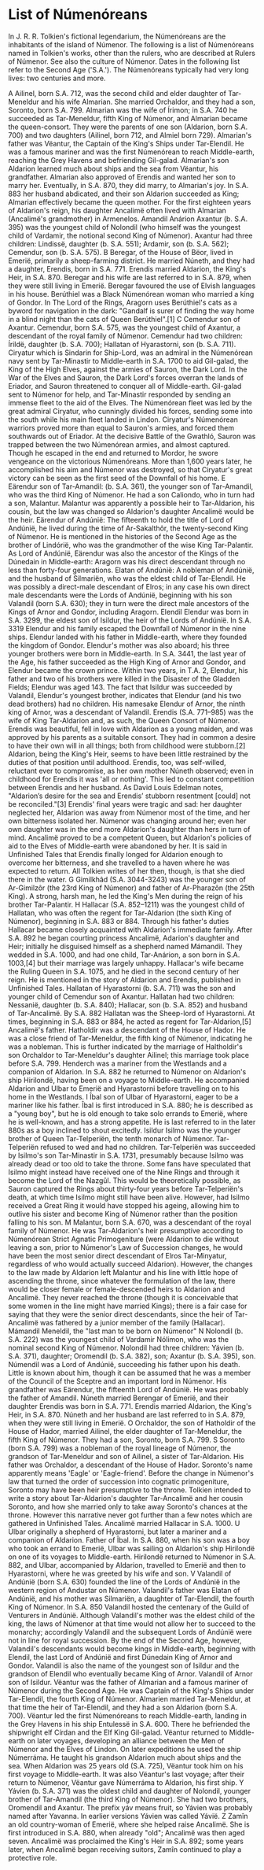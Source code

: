 # List of Númenóreans

In J. R. R. Tolkien's fictional legendarium, the Númenóreans are the inhabitants of the island of Númenor. The following is a list of Númenóreans named in Tolkien's works, other than the rulers, who are described at Rulers of Númenor. See also the culture of Númenor. Dates in the following list refer to the Second Age ('S.A.'). The Númenóreans typically had very long lives: two centuries and more.

A
Ailinel, born S.A. 712, was the second child and elder daughter of Tar-Meneldur and his wife Almarian. She married Orchaldor, and they had a son, Soronto, born S.A. 799.
Almarian was the wife of Írimon; in S.A. 740 he succeeded as Tar-Meneldur, fifth King of Númenor, and Almarian became the queen-consort. They were the parents of one son (Aldarion, born S.A. 700) and two daughters (Ailinel, born 712, and Almiel born 729). Almarian's father was Vëantur, the Captain of the King's Ships under Tar-Elendil. He was a famous mariner and was the first Númenórean to reach Middle-earth, reaching the Grey Havens and befriending Gil-galad. Almarian's son Aldarion learned much about ships and the sea from Vëantur, his grandfather. Almarian also approved of Erendis and wanted her son to marry her. Eventually, in S.A. 870, they did marry, to Almarian's joy. In S.A. 883 her husband abdicated, and their son Aldarion succeeded as King; Almarian effectively became the queen mother. For the first eighteen years of Aldarion's reign, his daughter Ancalimë often lived with Almarian (Ancalimë's grandmother) in Armenelos.
Amandil
Anárion
Axantur (b. S.A. 395) was the youngest child of Nolondil (who himself was the youngest child of Vardamir, the notional second King of Númenor). Axantur had three children: Lindissë, daughter (b. S.A. 551); Ardamir, son (b. S.A. 562); Cemendur, son (b. S.A. 575).
B
Beregar, of the House of Bëor, lived in Emerië, primarily a sheep-farming district. He married Núneth, and they had a daughter, Erendis, born in S.A. 771. Erendis married Aldarion, the King's Heir, in S.A. 870. Beregar and his wife are last referred to in S.A. 879, when they were still living in Emerië. Beregar favoured the use of Elvish languages in his house.
Berúthiel was a Black Númenórean woman who married a king of Gondor. In The Lord of the Rings, Aragorn uses Berúthiel's cats as a byword for navigation in the dark: "Gandalf is surer of finding the way home in a blind night than the cats of Queen Berúthiel".[1]
C
Cemendur son of Axantur. Cemendur, born S.A. 575, was the youngest child of Axantur, a descendant of the royal family of Númenor. Cemendur had two children: Írildë, daughter (b. S.A. 700); Hallatan of Hyarastorni, son (b. S.A. 711).
Ciryatur which is Sindarin for Ship-Lord, was an admiral in the Númenórean navy sent by Tar-Minastir to Middle-earth in S.A. 1700 to aid Gil-galad, the King of the High Elves, against the armies of Sauron, the Dark Lord. In the War of the Elves and Sauron, the Dark Lord's forces overran the lands of Eriador, and Sauron threatened to conquer all of Middle-earth. Gil-galad sent to Númenor for help, and Tar-Minastir responded by sending an immense fleet to the aid of the Elves. The Númenórean fleet was led by the great admiral Ciryatur, who cunningly divided his forces, sending some into the south while his main fleet landed in Lindon. Ciryatur's Númenórean warriors proved more than equal to Sauron's armies, and forced them southwards out of Eriador. At the decisive Battle of the Gwathló, Sauron was trapped between the two Númenórean armies, and almost captured. Though he escaped in the end and returned to Mordor, he swore vengeance on the victorious Númenóreans. More than 1,600 years later, he accomplished his aim and Númenor was destroyed, so that Ciryatur's great victory can be seen as the first seed of the Downfall of his home.
E
Eärendur son of Tar-Amandil: (b. S.A. 361), the younger son of Tar-Amandil, who was the third King of Númenor. He had a son Caliondo, who in turn had a son, Malantur. Malantur was apparently a possible heir to Tar-Aldarion, his cousin, but the law was changed so Aldarion's daughter Ancalimë would be the heir.
Eärendur of Andúnië: The fifteenth to hold the title of Lord of Andúnië, he lived during the time of Ar-Sakalthôr, the twenty-second King of Númenor. He is mentioned in the histories of the Second Age as the brother of Lindórië, who was the grandmother of the wise King Tar-Palantir. As Lord of Andúnië, Eärendur was also the ancestor of the Kings of the Dúnedain in Middle-earth: Aragorn was his direct descendant through no less than forty-four generations.
Elatan of Andúnië: A nobleman of Andúnië, and the husband of Silmariën, who was the eldest child of Tar-Elendil. He was possibly a direct-male descendant of Elros; in any case his own direct male descendants were the Lords of Andúnië, beginning with his son Valandil (born S.A. 630); they in turn were the direct male ancestors of the Kings of Arnor and Gondor, including Aragorn.
Elendil
Elendur was born in S.A. 3299, the eldest son of Isildur, the heir of the Lords of Andúnië. In S.A. 3319 Elendur and his family escaped the Downfall of Númenor in the nine ships. Elendur landed with his father in Middle-earth, where they founded the kingdom of Gondor. Elendur's mother was also aboard; his three younger brothers were born in Middle-earth. In S.A. 3441, the last year of the Age, his father succeeded as the High King of Arnor and Gondor, and Elendur became the crown prince. Within two years, in T.A. 2, Elendur, his father and two of his brothers were killed in the Disaster of the Gladden Fields; Elendur was aged 143. The fact that Isildur was succeeded by Valandil, Elendur's youngest brother, indicates that Elendur (and his two dead brothers) had no children. His namesake Elendur of Arnor, the ninth king of Arnor, was a descendant of Valandil.
Erendis (S.A. 771–985) was the wife of King Tar-Aldarion and, as such, the Queen Consort of Númenor. Erendis was beautiful, fell in love with Aldarion as a young maiden, and was approved by his parents as a suitable consort. They had in common a desire to have their own will in all things; both from childhood were stubborn.[2] Aldarion, being the King's Heir, seems to have been little restrained by the duties of that position until adulthood. Erendis, too, was self-willed, reluctant ever to compromise, as her own mother Núneth observed; even in childhood for Erendis it was 'all or nothing'. This led to constant competition between Erendis and her husband. As David Louis Edelman notes, "Aldarion’s desire for the sea and Erendis’ stubborn resentment [could] not be reconciled."[3] Erendis' final years were tragic and sad: her daughter neglected her, Aldarion was away from Númenor most of the time, and her own bitterness isolated her. Númenor was changing around her; even her own daughter was in the end more Aldarion's daughter than hers in turn of mind. Ancalimë proved to be a competent Queen, but Aldarion's policies of aid to the Elves of Middle-earth were abandoned by her. It is said in Unfinished Tales that Erendis finally longed for Aldarion enough to overcome her bitterness, and she travelled to a haven where he was expected to return. All Tolkien writes of her then, though, is that she died there in the water.
G
Gimilkhâd (S.A. 3044-3243) was the younger son of Ar-Gimilzôr (the 23rd King of Númenor) and father of Ar-Pharazôn (the 25th King). A strong, harsh man, he led the King's Men during the reign of his brother Tar-Palantir.
H
Hallacar (S.A. 852–1211) was the youngest child of Hallatan, who was often the regent for Tar-Aldarion (the sixth King of Númenor), beginning in S.A. 883 or 884. Through his father's duties Hallacar became closely acquainted with Aldarion's immediate family. After S.A. 892 he began courting princess Ancalimë, Adarion's daughter and Heir; initially he disguised himself as a shepherd named Mámandil. They wedded in S.A. 1000, and had one child, Tar-Anárion, a son born in S.A. 1003,[4] but their marriage was largely unhappy. Hallacar's wife became the Ruling Queen in S.A. 1075, and he died in the second century of her reign. He is mentioned in the story of Aldarion and Erendis, published in Unfinished Tales.
Hallatan of Hyarastorni (b. S.A. 711) was the son and younger child of Cemendur son of Axantur. Hallatan had two children: Nessanië, daughter (b. S.A. 840); Hallacar, son (b. S.A. 852) and husband of Tar-Ancalimë. By S.A. 882 Hallatan was the Sheep-lord of Hyarastorni. At times, beginning in S.A. 883 or 884, he acted as regent for Tar-Aldarion,[5] Ancalimë's father.
Hatholdir was a descendant of the House of Hador. He was a close friend of Tar-Meneldur, the fifth king of Númenor, indicating he was a nobleman. This is further indicated by the marriage of Haltholdir's son Orchaldor to Tar-Meneldur's daughter Ailinel; this marriage took place before S.A. 799.
Henderch was a mariner from the Westlands and a companion of Aldarion. In S.A. 882 he returned to Númenor on Aldarion's ship Hirilondë, having been on a voyage to Middle-earth. He accompanied Aldarion and Ulbar to Emerië and Hyarastorni before travelling on to his home in the Westlands.
I
Îbal son of Ulbar of Hyarastorni, eager to be a mariner like his father. Îbal is first introduced in S.A. 880; he is described as a "young boy", but he is old enough to take solo errands to Emerië, where he is well-known, and has a strong appetite. He is last referred to in the later 880s as a boy inclined to shout excitedly.
Isildur
Isilmo was the younger brother of Queen Tar-Telperiën, the tenth monarch of Númenor. Tar-Telperiën refused to wed and had no children. Tar-Telperiën was succeeded by Isilmo's son Tar-Minastir in S.A. 1731, presumably because Isilmo was already dead or too old to take the throne.
Some fans have speculated that Isilmo might instead have received one of the Nine Rings and through it become the Lord of the Nazgûl. This would be theoretically possible, as Sauron captured the Rings about thirty-four years before Tar-Telperiën's death, at which time Isilmo might still have been alive. However, had Isilmo received a Great Ring it would have stopped his ageing, allowing him to outlive his sister and become King of Númenor rather than the position falling to his son.
M
Malantur, born S.A. 670, was a descendant of the royal family of Númenor. He was Tar-Aldarion's heir presumptive according to Númenórean Strict Agnatic Primogeniture (were Aldarion to die without leaving a son, prior to Númenor's Law of Succession changes, he would have been the most senior direct descendant of Elros Tar-Minyatur, regardless of who would actually succeed Aldarion). However, the changes to the law made by Aldarion left Malantur and his line with little hope of ascending the throne, since whatever the formulation of the law, there would be closer female or female-descended heirs to Aldarion and Ancalimë. They never reached the throne (though it is conceivable that some women in the line might have married Kings); there is a fair case for saying that they were the senior direct descendants, since the heir of Tar-Ancalimë was fathered by a junior member of the family (Hallacar).
Mámandil
Meneldil, the "last man to be born on Númenor"
N
Nolondil (b. S.A. 222) was the youngest child of Vardamir Nólimon, who was the nominal second King of Númenor. Nolondil had three children: Yávien (b. S.A. 371), daughter; Oromendil (b. S.A. 382), son; Axantur (b. S.A. 395), son.
Númendil was a Lord of Andúnië, succeeding his father upon his death. Little is known about him, though it can be assumed that he was a member of the Council of the Sceptre and an important lord in Númenor. His grandfather was Eärendur, the fifteenth Lord of Andúnië. He was probably the father of Amandil.
Núneth married Berengar of Emerië, and their daughter Erendis was born in S.A. 771. Erendis married Aldarion, the King's Heir, in S.A. 870. Núneth and her husband are last referred to in S.A. 879, when they were still living in Emerië.
O
Orchaldor, the son of Hatholdir of the House of Hador, married Ailinel, the elder daughter of Tar-Meneldur, the fifth King of Númenor. They had a son, Soronto, born S.A. 799.
S
Soronto (born S.A. 799) was a nobleman of the royal lineage of Númenor, the grandson of Tar-Meneldur and son of Ailinel, a sister of Tar-Aldarion. His father was Orchaldor, a descendant of the House of Hador. Soronto's name apparently means 'Eagle' or 'Eagle-friend'. Before the change in Númenor's law that turned the order of succession into cognatic primogeniture, Soronto may have been heir presumptive to the throne. Tolkien intended to write a story about Tar-Aldarion's daughter Tar-Ancalimë and her cousin Soronto, and how she married only to take away Soronto's chances at the throne. However this narrative never got further than a few notes which are gathered in Unfinished Tales. Ancalimë married Hallacar in S.A. 1000.
U
Ulbar originally a shepherd of Hyarastorni, but later a mariner and a companion of Aldarion. Father of Îbal. In S.A. 880, when his son was a boy who took an errand to Emerië, Ulbar was sailing on Aldarion's ship Hirilondë on one of its voyages to Middle-earth. Hirilondë returned to Númenor in S.A. 882, and Ulbar, accompanied by Aldarion, travelled to Emerië and then to Hyarastorni, where he was greeted by his wife and son.
V
Valandil of Andúnië (born S.A. 630) founded the line of the Lords of Andúnië in the western region of Andustar on Númenor. Valandil's father was Elatan of Andúnië, and his mother was Silmariën, a daughter of Tar-Elendil, the fourth King of Númenor. In S.A. 850 Valandil hosted the centenary of the Guild of Venturers in Andúnië.
Although Valandil's mother was the eldest child of the king, the laws of Númenor at that time would not allow her to succeed to the monarchy; accordingly Valandil and the subsequent Lords of Andúnië were not in line for royal succession. By the end of the Second Age, however, Valandil's descendants would become kings in Middle-earth, beginning with Elendil, the last Lord of Andúnië and first Dúnedain King of Arnor and Gondor. Valandil is also the name of the youngest son of Isildur and the grandson of Elendil who eventually became King of Arnor.
Valandil of Arnor son of Isildur.
Vëantur was the father of Almarian and a famous mariner of Númenor during the Second Age. He was Captain of the King's Ships under Tar-Elendil, the fourth King of Númenor. Almarien married Tar-Meneldur, at that time the heir of Tar-Elendil, and they had a son Aldarion (born S.A. 700).
Vëantur led the first Númenóreans to reach Middle-earth, landing in the Grey Havens in his ship Entulessë in S.A. 600. There he befriended the shipwright elf Círdan and the Elf King Gil-galad. Vëantur returned to Middle-earth on later voyages, developing an alliance between the Men of Númenor and the Elves of Lindon. On later expeditions he used the ship Númerráma. He taught his grandson Aldarion much about ships and the sea. When Aldarion was 25 years old (S.A. 725), Vëantur took him on his first voyage to Middle-earth. It was also Vëantur's last voyage; after their return to Númenor, Vëantur gave Númerráma to Aldarion, his first ship.
Y
Yávien (b. S.A. 371) was the oldest child and daughter of Nolondil, younger brother of Tar-Amandil (the third King of Númenor). She had two brothers, Oromendil and Axantur. The prefix yáv means fruit, so Yávien was probably named after Yavanna. In earlier versions Yávien was called Yávië.
Z
Zamîn an old country-woman of Emerië, where she helped raise Ancalimë. She is first introduced in S.A. 880, when already "old"; Ancalimë was then aged seven. Ancalimë was proclaimed the King's Heir in S.A. 892; some years later, when Ancalimë began receiving suitors, Zamîn continued to play a protective role.
